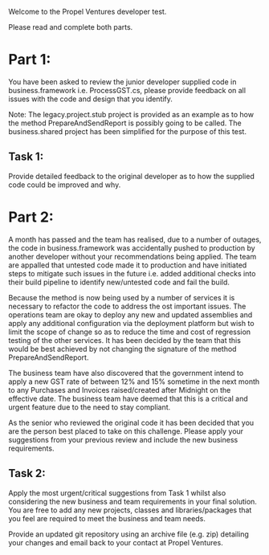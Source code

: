 Welcome to the Propel Ventures developer test.

Please read and complete both parts.

# Part 1:

You have been asked to review the junior developer supplied code in 
business.framework i.e. ProcessGST.cs, please provide feedback on all issues 
with the code and design that you identify.

Note: The legacy.project.stub project is provided as an example as to how the
method PrepareAndSendReport is possibly going to be called. The business.shared
project has been simplified for the purpose of this test.

## Task 1: 

Provide detailed feedback to the original developer as to how the supplied
code could be improved and why.

# Part 2:

A month has passed and the team has realised, due to a number of outages, the code in business.framework was accidentally pushed to production by another developer without your recommendations being applied. The team are appalled that untested code made it to production and have initiated steps to mitigate such issues in the future i.e. added additional checks into their build pipeline to identify new/untested code and fail the build.

Because the method is now being used by a number of services it is necessary to refactor the code to address the ost important issues. The operations team are okay to deploy any new and updated assemblies and apply any additional configuration via the deployment platform but wish to limit the scope of change so as to reduce the time and cost of regression testing of the other services. It has been decided by the team that this would be best achieved by not changing the signature of the method PrepareAndSendReport. 

The business team have also discovered that the government intend to apply a new GST rate of between 12% and 15% sometime in the next month to any Purchases and Invoices raised/created after Midnight on the effective date. The business team have deemed that this is a critical and urgent feature due to the need to stay compliant.

As the senior who reviewed the original code it has been decided that you are the person best placed to take on this challenge. Please apply your suggestions from your previous review and include the new business requirements.

## Task 2: 

Apply the most urgent/critical suggestions from Task 1 whilst also considering the new business and team requirements in your final solution. You are free to add any new projects, classes and libraries/packages that you feel are required to meet the business and team needs.

Provide an updated git repository using an archive file (e.g. zip) detailing your changes and email back to your contact at Propel Ventures.  

